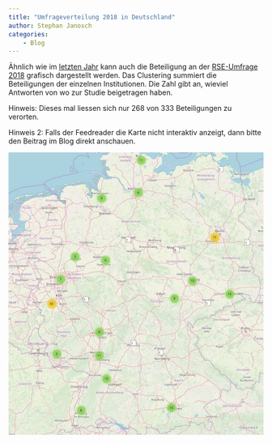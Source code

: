 ```yaml
---
title: "Umfrageverteilung 2018 in Deutschland"
author: Stephan Janosch
categories: 
    - Blog
---
```


Ähnlich wie im [letzten Jahr](/blog/2018/03/06/verteilung-der-umfrage-in-deutschland.html) kann auch die Beteiligung an der [RSE-Umfrage 2018](https://github.com/softwaresaved/international-survey/tree/master/analysis/2018) grafisch dargestellt werden. Das Clustering summiert die Beteiligungen der einzelnen Institutionen. Die Zahl gibt an, wieviel Antworten von wo zur Studie beigetragen haben.   

Hinweis: Dieses mal liessen sich nur 268 von 333 Beteiligungen zu verorten.

Hinweis 2: Falls der Feedreader die Karte nicht interaktiv anzeigt, dann bitte den Beitrag im Blog direkt anschauen.


<noscript>
<img src="/assets/images/blog/2019/deRSE_survey_geom_distr_2018.jpg" alt="geographische Verteilung der Umfragebeteiligungen">
</noscript>
<div id="map2018" style="height:1100px;"></div>

<script type="text/javascript" src="{{ "/assets/js/leaflet.js" | prepend: site.baseurl }}"></script>
<script type="text/javascript" src="{{ "/assets/js/leaflet.markercluster.js" | prepend: site.baseurl }}"></script>
<script type="text/javascript">


function onEachFeature(feature, layer) {
    if (feature.properties && feature.properties.popupContent) {
        layer.bindPopup(feature.properties.popupContent);
    }
}

function myPointToLayer(geoJsonPoint, latlng) {
             return L.marker(latlng, {icon: L.divIcon({className: 'survey-icon',iconSize: new L.Point(20, 20),html:geoJsonPoint.properties.value})}); 
}

var map2018 = L.map('map2018').setView([51.000,10.316], 7);

L.tileLayer('https://{s}.tile.osm.org/{z}/{x}/{y}.png', {
    attribution: '&copy; <a href="http://osm.org/copyright">OpenStreetMap</a> contributors'
}).addTo(map2018);

{% include js/survey2018_distribution.js %}

function myClustering(cluster) {
		var childCount = cluster.getChildCount();
		var c = ' marker-cluster-';
		if (childCount < 10) {
			c += 'small';
		} else if (childCount < 100) {
			c += 'medium';
		} else {
			c += 'large';
		}
		var markers = cluster.getAllChildMarkers();
		var n = 0;
        for (var i = 0; i < markers.length; i++) 
        {
        	n += markers[i].feature.properties.value;
        }
		return new L.DivIcon({ html: '<div><span>' + n + '</span></div>', className: 'marker-cluster' + c, iconSize: new L.Point(40, 40) });
}

var surveyGroup2018 = L.markerClusterGroup(
	{
		iconCreateFunction:myClustering
	}
);
var surveyLayer2018 = 	L.geoJSON(surveyFeatures2018, {
                                     	onEachFeature: onEachFeature,
                                     	pointToLayer:myPointToLayer
                                     }
               	  );
surveyGroup2018.addLayer(surveyLayer2018);
map2018.addLayer(surveyGroup2018);

</script>
